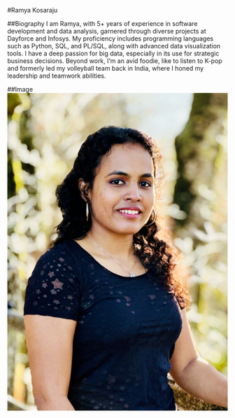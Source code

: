 #Ramya Kosaraju

##Biography 
I am Ramya, with 5+ years of experience in software development and data analysis, garnered through diverse projects at Dayforce and Infosys. My proficiency includes programming languages such as Python, SQL, and PL/SQL, along with advanced data visualization tools. I have a deep passion for big data, especially in its use for strategic business decisions.
Beyond work, I’m an avid foodie, like to listen to K-pop and formerly led my volleyball team back in India, where I honed my leadership and teamwork abilities.

##Image
![Alt text](ramya_img.jpeg)

